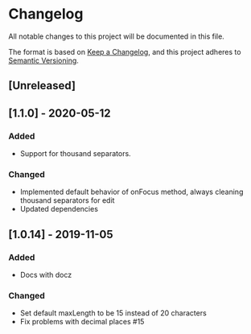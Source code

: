 # Changelog

All notable changes to this project will be documented in this file.

The format is based on [Keep a Changelog](https://keepachangelog.com/en/1.0.0/),
and this project adheres to [Semantic Versioning](https://semver.org/spec/v2.0.0.html).

## [Unreleased]

## [1.1.0] - 2020-05-12

### Added

- Support for thousand separators.

### Changed

- Implemented default behavior of onFocus method, always cleaning thousand separators for edit
- Updated dependencies

## [1.0.14] - 2019-11-05

### Added

- Docs with docz

### Changed

- Set default maxLength to be 15 instead of 20 characters
- Fix problems with decimal places #15
